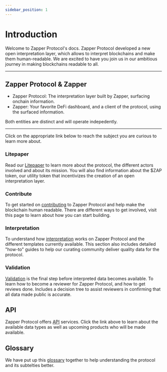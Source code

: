 ```yaml
---
sidebar_position: 1
---
```


# Introduction

Welcome to Zapper Protocol's docs. Zapper Protocol developed a new open interpretation layer, which allows to interpret blockchains and make them human-readable. We are excited to have you join us in our ambitious journey in making blockchains readable to all. 

---
## Zapper Protocol & Zapper

- Zapper Protocol: The interpretation layer built by Zapper, surfacing onchain information.
- Zapper: Your favorite DeFi dashboard, and a client of the protocol, using the surfaced information. 

Both entities are distinct and will operate indepedently. 

---

Click on the appropriate link below to reach the subject you are curious to learn more about. 

### Litepaper

Read our [Litepaper](https://protocol.zapper.xyz/docs/litepaper) to learn more about the protocol, the different actors involved and about its mission. You will also find information about the $ZAP token, our utility token that incentivizes the creation of an open interpretation layer.

### Contribute

To get started on [contributing](https://protocol-docs-git-fredlach-final-countdown-zapper-fi.vercel.app/docs/Interpretation/contribute) to Zapper Protocol and help make the blockchain human readable. There are different ways to get involved, visit this page to learn about how you can start building. 

### Interpretation

To understand how [interpretation](https://protocol.zapper.xyz/docs/interpretation/overview) works on Zapper Protocol and the different templates currently available. This section also includes detailed "how-to" guides to help our curating community deliver quality data for the protocol. 

### Validation

[Validation](https://protocol.zapper.xyz/docs/Interpretation/event-interpretation/reviewer-guide/becoming-a-reviewer) is the final step before interpreted data becomes available. To learn how to become a reviewer for Zapper Protocol, and how to get reviews done. Includes a decision tree to assist reviewers in confirming that all data made public is accurate. 

## API

Zapper Protocol offers [API](https://protocol.zapper.xyz/docs/api-intro) services. Click the link above to learn about the available data types as well as upcoming products who will be made available. 

## Glossary

We have put up this [glossary](https://protocol.zapper.xyz/docs/Interpretation/event-interpretation/reviewer-guide/becoming-a-reviewer) together to help understanding the protocol and its subtelties better. 
